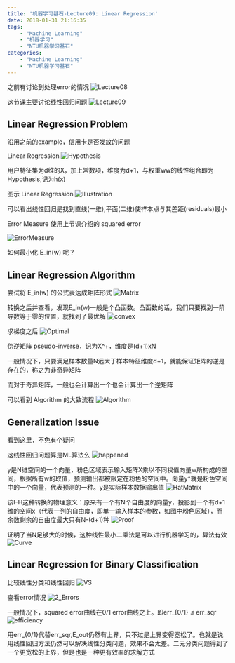 ```yaml
---
title: '机器学习基石-Lecture09: Linear Regression'
date: 2018-01-31 21:16:35
tags: 
    - "Machine Learning"
    - "机器学习"
    - "NTU机器学习基石"
categories: 
    - "Machine Learning"
    - "NTU机器学习基石"
---
```

之前有讨论到处理error的情况
![Lecture08](机器学习基石-Lecture09-Linear-Regression/Lecture08.png)

这节课主要讨论线性回归问题
![Lecture09](机器学习基石-Lecture09-Linear-Regression/Lecture09.png)
<!--more-->

## Linear Regression Problem
沿用之前的example，信用卡是否发放的问题

Linear Regression
![Hypothesis](机器学习基石-Lecture09-Linear-Regression/Hypothesis.png)

用户特征集为d维的X，加上常数项，维度为d+1，与权重ww的线性组合即为Hypothesis,记为h(x)

图示 Linear Regression
![Illustration](机器学习基石-Lecture09-Linear-Regression/Illustration.png)

可以看出线性回归是找到直线(一维),平面(二维)使样本点与其差距(residuals)最小

Error Measure
使用上节课介绍的 squared error

![ErrorMeasure](机器学习基石-Lecture09-Linear-Regression/ErrorMeasure.png)

如何最小化 E_in(w) 呢？

## Linear Regression Algorithm

尝试将 E_in(w) 的公式表达成矩阵形式
![Matrix](机器学习基石-Lecture09-Linear-Regression/Matrix.png)


转换之后并查看，发现E_in(w)一般是个凸函数。凸函数的话，我们只要找到一阶导数等于零的位置，就找到了最优解
![convex](机器学习基石-Lecture09-Linear-Regression/convex.png)

求梯度之后
![Optimal](机器学习基石-Lecture09-Linear-Regression/Optimal.png)


伪逆矩阵 pseudo-inverse，记为X^+，维度是(d+1)xN

一般情况下，只要满足样本数量N远大于样本特征维度d+1，就能保证矩阵的逆是存在的，称之为非奇异矩阵

而对于奇异矩阵，一般也会计算出一个也会计算出一个逆矩阵

可以看到 Algorithm 的大致流程
![Algorithm](机器学习基石-Lecture09-Linear-Regression/Algorithm.png)


## Generalization Issue

看到这里，不免有个疑问

这线性回归问题算是ML算法么
![happened](机器学习基石-Lecture09-Linear-Regression/happened.png)

y是N维空间的一个向量，粉色区域表示输入矩阵X乘以不同权值向量w所构成的空间，根据所有w的取值，预测输出都被限定在粉色的空间中。向量y^就是粉色空间中的一个向量，代表预测的一种。y是实际样本数据输出值
![HatMatrix](机器学习基石-Lecture09-Linear-Regression/HatMatrix.png)

该I-H这种转换的物理意义：原来有一个有N个自由度的向量y，投影到一个有d+1维的空间x（代表一列的自由度，即单一输入样本的参数，如图中粉色区域），而余数剩余的自由度最大只有N-(d+1)种
![Proof](机器学习基石-Lecture09-Linear-Regression/Proof.png)

证明了当N足够大的时候，这种线性最小二乘法是可以进行机器学习的，算法有效
![Curve](机器学习基石-Lecture09-Linear-Regression/Curve.png)

## Linear Regression for Binary Classification

比较线性分类和线性回归
![VS](机器学习基石-Lecture09-Linear-Regression/VS.png)

查看error情况
![2_Errors](机器学习基石-Lecture09-Linear-Regression/2_Errors.png)

一般情况下，squared error曲线在0/1 error曲线之上。即err_{0/1} ≤ err_sqr
​
![efficiency](机器学习基石-Lecture09-Linear-Regression/efficiency.png)


用err_{0/1}代替err_sqr,E_out仍然有上界，只不过是上界变得宽松了。也就是说用线性回归方法仍然可以解决线性分类问题，效果不会太差。二元分类问题得到了一个更宽松的上界，但是也是一种更有效率的求解方式